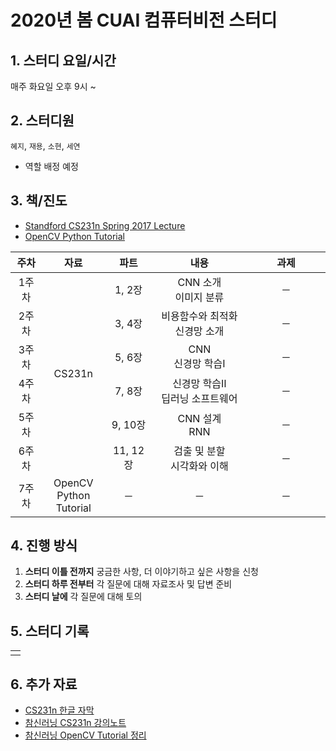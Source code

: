 # 2020년 봄 CUAI 컴퓨터비전 스터디

## 1. 스터디 요일/시간

매주 화요일 오후 9시 ~

## 2. 스터디원

`혜지`, `재용`, `소현`, `세연`

- 역할 배정 예정

## 3. 책/진도

- [Standford CS231n Spring 2017 Lecture](https://www.youtube.com/playlist?list=PLC1qU-LWwrF64f4QKQT-Vg5Wr4qEE1Zxk)
- [OpenCV Python Tutorial](https://opencv-python-tutroals.readthedocs.io/en/latest/py_tutorials/py_tutorials.html)

<table style="text-align:center;">
    <thread>
        <tr>
            <th width="10%">주차</th>
            <th width="20%">자료</th>
            <th width="15%">파트</th>
            <th width="30%">내용</th>
            <th width="25%">과제</th>
        </tr>
    </thread>
    <tbody>
        <tr>
            <td align="center">1주차</td>
            <td align="center" rowspan="6">CS231n</td>
            <td align="center">1, 2장</td>
            <td align="center">CNN 소개<br>이미지 분류</td>
            <td align="center">─</td>
        </tr>
        <tr>
            <td align="center">2주차</td>
            <td align="center">3, 4장</td>
            <td align="center">비용함수와 최적화<br>신경망 소개</td>
            <td align="center">─</td>
        </tr>
        <tr>
            <td align="center">3주차</td>
            <td align="center">5, 6장</td>
            <td align="center">CNN<br>신경망 학습Ⅰ</td>
            <td align="center">─</td>
        </tr>
        <tr>
            <td align="center">4주차</td>
            <td align="center">7, 8장</td>
            <td align="center">신경망 학습Ⅱ<br>딥러닝 소프트웨어</td>
            <td align="center">─</td>
        </tr>
        <tr>
            <td align="center">5주차</td>
            <td align="center">9, 10장</td>
            <td align="center">CNN 설계<br>RNN</td>
            <td align="center">─</td>
        </tr>
        <tr>
            <td align="center">6주차</td>
            <td align="center">11, 12장</td>
            <td align="center">검출 및 분할<br>시각화와 이해</td>
            <td align="center">─</td>
        </tr>
        <tr>
            <td align="center">7주차</td>
            <td align="center" rowspan="3">OpenCV Python Tutorial</td>
            <td align="center">─</td>
            <td align="center">─</td>
            <td align="center">─</td>
        </tr>
    </tbody>
</table>

## 4. 진행 방식

1. **스터디 이틀 전까지** 궁금한 사항, 더 이야기하고 싶은 사항을 신청
2. **스터디 하루 전부터** 각 질문에 대해 자료조사 및 답변 준비
3. **스터디 날에** 각 질문에 대해 토의

## 5. 스터디 기록

<table>
    <tbody>
        <tr>
            <td></td>
        </tr>
    </tbody>
</table>

## 6. 추가 자료

- [CS231n 한글 자막](https://github.com/visionNoob/CS231N_17_KOR_SUB)
- [참신러닝 CS231n 강의노트](https://leechamin.tistory.com/category/%EA%B0%95%EC%9D%98%EB%85%B8%ED%8A%B8/CS231n)
- [참신러닝 OpenCV Tutorial 정리](https://leechamin.tistory.com/category/Python/OpenCV)
